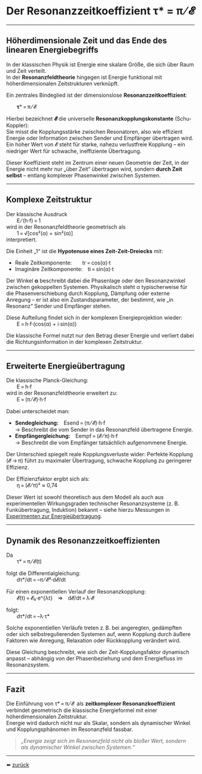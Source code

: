 # Der Resonanzzeitkoeffizient τ* = π ⁄ 𝓔

---

## Höherdimensionale Zeit und das Ende des linearen Energiebegriffs

In der klassischen Physik ist Energie eine skalare Größe, die sich über Raum und Zeit verteilt.  
In der **Resonanzfeldtheorie** hingegen ist Energie funktional mit höherdimensionalen Zeitstrukturen verknüpft.

Ein zentrales Bindeglied ist der dimensionslose **Resonanzzeitkoeffizient**:

  **τ*** = π ⁄ 𝓔

Hierbei bezeichnet **𝓔** die universelle **Resonanzkopplungskonstante** (Schu-Koppler):  
Sie misst die Kopplungsstärke zwischen Resonatoren, also wie effizient Energie oder Information zwischen Sender und Empfänger übertragen wird. Ein hoher Wert von 𝓔 steht für starke, nahezu verlustfreie Kopplung – ein niedriger Wert für schwache, ineffiziente Übertragung.

Dieser Koeffizient steht im Zentrum einer neuen Geometrie der Zeit, in der Energie nicht mehr nur „über Zeit“ übertragen wird, sondern **durch Zeit selbst** – entlang komplexer Phasenwinkel zwischen Systemen.

---

## Komplexe Zeitstruktur

Der klassische Ausdruck  
  E ⁄ (h·f) = 1  
wird in der Resonanzfeldtheorie geometrisch als  
  1 = √[cos²(α) + sin²(α)]  
interpretiert.

Die Einheit „1“ ist die **Hypotenuse eines Zeit-Zeit-Dreiecks** mit:
- Reale Zeitkomponente:  tr = cos(α)·t
- Imaginäre Zeitkomponente: ti = sin(α)·t

Der Winkel **α** beschreibt dabei die Phasenlage oder den Resonanzwinkel zwischen gekoppelten Systemen. Physikalisch steht α typischerweise für die Phasenverschiebung durch Kopplung, Dämpfung oder externe Anregung – er ist also ein Zustandsparameter, der bestimmt, wie „in Resonanz“ Sender und Empfänger stehen.

Diese Aufteilung findet sich in der komplexen Energieprojektion wieder:  
  E = h·f·(cos(α) + i·sin(α))

Die klassische Formel nutzt nur den Betrag dieser Energie und verliert dabei die Richtungsinformation in der komplexen Zeitstruktur.

---

## Erweiterte Energieübertragung

Die klassische Planck-Gleichung:  
  E = h·f  
wird in der Resonanzfeldtheorie erweitert zu:  
  E = (π ⁄ 𝓔)·h·f

Dabei unterscheidet man:
- **Sendegleichung:** Esend = (π ⁄ 𝓔)·h·f  
  → Beschreibt die vom Sender in das Resonanzfeld übertragene Energie.
- **Empfängergleichung:** Eempf = (𝓔 ⁄ π)·h·f  
  → Beschreibt die vom Empfänger tatsächlich aufgenommene Energie.

Der Unterschied spiegelt reale Kopplungsverluste wider: Perfekte Kopplung (𝓔 → π) führt zu maximaler Übertragung, schwache Kopplung zu geringerer Effizienz.

Der Effizienzfaktor ergibt sich als:  
  η = (𝓔 ⁄ π)² ≈ 0,74

Dieser Wert ist sowohl theoretisch aus dem Modell als auch aus experimentellen Wirkungsgraden technischer Resonanzsysteme (z. B. Funkübertragung, Induktion) bekannt – siehe hierzu Messungen in [Experimenten zur Energieübertragung](../experimente/energieuebertragung.md).

---

## Dynamik des Resonanzzeitkoeffizienten

Da  
  τ* = π ⁄ 𝓔(t)

folgt die Differentialgleichung:  
  dτ*/dt = –π ⁄ 𝓔²·d𝓔/dt

Für einen exponentiellen Verlauf der Resonanzkopplung:  
  𝓔(t) = 𝓔₀·e^{λt} ⇒ d𝓔/dt = λ·𝓔

folgt:  
  dτ*/dt = –λ·τ*

Solche exponentiellen Verläufe treten z. B. bei angeregten, gedämpften oder sich selbstregulierenden Systemen auf, wenn Kopplung durch äußere Faktoren wie Anregung, Relaxation oder Rückkopplung verändert wird.

Diese Gleichung beschreibt, wie sich der Zeit-Kopplungsfaktor dynamisch anpasst – abhängig von der Phasenbeziehung und dem Energiefluss im Resonanzsystem.

---

## Fazit

Die Einführung von τ* = π ⁄ 𝓔  als **zeitkomplexer Resonanzkoeffizient** verbindet geometrisch die klassische Energieformel mit einer höherdimensionalen Zeitstruktur.  
Energie wird dadurch nicht nur als Skalar, sondern als dynamischer Winkel und Kopplungsphänomen im Resonanzfeld fassbar.

> _„Energie zeigt sich im Resonanzfeld nicht als bloßer Wert, sondern als dynamischer Winkel zwischen Systemen.“_

---

⬅️ [zurück](../../../README.md)